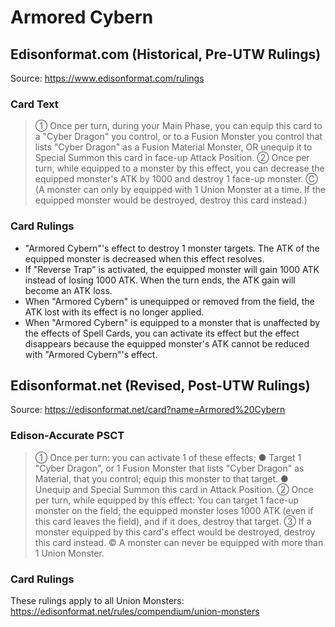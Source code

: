 # Armored Cybern

## Edisonformat.com (Historical, Pre-UTW Rulings)

Source: https://www.edisonformat.com/rulings

### Card Text

> ① Once per turn, during your Main Phase, you can equip this card to a "Cyber Dragon" you control, or to a Fusion Monster you control that lists "Cyber Dragon" as a Fusion Material Monster, OR unequip it to Special Summon this card in face-up Attack Position. ② Once per turn, while equipped to a monster by this effect, you can decrease the equipped monster's ATK by 1000 and destroy 1 face-up monster. Ⓒ (A monster can only by equipped with 1 Union Monster at a time. If the equipped monster would be destroyed, destroy this card instead.)

### Card Rulings

*   "Armored Cybern"'s effect to destroy 1 monster targets. The ATK of the equipped monster is decreased when this effect resolves.
*   If "Reverse Trap" is activated, the equipped monster will gain 1000 ATK instead of losing 1000 ATK. When the turn ends, the ATK gain will become an ATK loss.
*   When "Armored Cybern" is unequipped or removed from the field, the ATK lost with its effect is no longer applied.
*   When "Armored Cybern" is equipped to a monster that is unaffected by the effects of Spell Cards, you can activate its effect but the effect disappears because the equipped monster's ATK cannot be reduced with "Armored Cybern"'s effect.

## Edisonformat.net (Revised, Post-UTW Rulings)

Source: https://edisonformat.net/card?name=Armored%20Cybern

### Edison-Accurate PSCT

> ① Once per turn: you can activate 1 of these effects; ● Target 1 "Cyber Dragon", or 1 Fusion Monster that lists "Cyber Dragon" as Material, that you control; equip this monster to that target.
> ● Unequip and Special Summon this card in Attack Position.
> ② Once per turn, while equipped by this effect: You can target 1 face-up monster on the field; the equipped monster loses 1000 ATK (even if this card leaves the field), and if it does, destroy that target.
> ③ If a monster equipped by this card's effect would be destroyed, destroy this card instead.
> © A monster can never be equipped with more than 1 Union Monster.

### Card Rulings

These rulings apply to all Union Monsters: https://edisonformat.net/rules/compendium/union-monsters
            